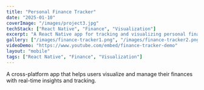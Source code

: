 ```yaml
---
title: "Personal Finance Tracker"
date: "2025-01-10"
coverImage: "/images/project3.jpg"
techStack: ["React Native", "Finance", "Visualization"]
excerpt: "A React Native app for tracking and visualizing personal finances in real-time."
gallery: ["/images/finance-tracker1.png", "/images/finance-tracker2.png"]
videoDemo: "https://www.youtube.com/embed/finance-tracker-demo"
layout: "mobile"
tags: ["React Native", "Finance", "Visualization"]
---
```

A cross-platform app that helps users visualize and manage their finances with real-time insights and tracking.
